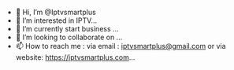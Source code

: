 - 👋 Hi, I’m @Iptvsmartplus
- 👀 I’m interested in IPTV...
- 🌱 I’m currently start business ...
- 💞️ I’m looking to collaborate on ...
- 📫 How to reach me : via email : iptvsmartplus@gmail.com 
or via website: https://iptvsmartplus.com...

<!---
Iptvsmartplus/Iptvsmartplus is a ✨ special ✨ repository because its `README.md` (this file) appears on your GitHub profile.
You can click the Preview link to take a look at your changes.
--->
